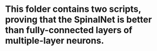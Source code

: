 # This folder contains two scripts, proving that the SpinalNet is better than fully-connected layers of multiple-layer neurons.

